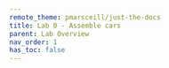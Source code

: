```yaml
---
remote_theme: pmarsceill/just-the-docs
title: Lab 0 - Assemble cars
parent: Lab Overview
nav_order: 1
has_toc: false
---
```

